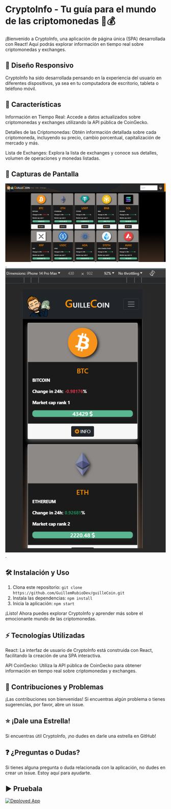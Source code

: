 # CryptoInfo - Tu guía para el mundo de las criptomonedas 🚀💰

¡Bienvenido a CryptoInfo, una aplicación de página única (SPA) desarrollada con React! Aquí podrás explorar información en tiempo real sobre criptomonedas y exchanges.

## 📱 Diseño Responsivo

CryptoInfo ha sido desarrollada pensando en la experiencia del usuario en diferentes dispositivos, ya sea en tu computadora de escritorio, tableta o teléfono móvil.

## 🚀 Características

Información en Tiempo Real: Accede a datos actualizados sobre criptomonedas y exchanges utilizando la API pública de CoinGecko.

Detalles de las Criptomonedas: Obtén información detallada sobre cada criptomoneda, incluyendo su precio, cambio porcentual, capitalización de mercado y más.

Lista de Exchanges: Explora la lista de exchanges y conoce sus detalles, volumen de operaciones y monedas listadas.

## 📸 Capturas de Pantalla

![Captura de Pantalla 1](/src/assets/captura1.png).
![Captura de Pantalla 2](/src/assets/captura2.png).

## 🛠️ Instalación y Uso

1. Clona este repositorio: `git clone https://github.com/GuillemRubioDev/guilleCoin.git`
2. Instala las dependencias: `npm install`
3. Inicia la aplicación: `npm start`

¡Listo! Ahora puedes explorar CryptoInfo y aprender más sobre el emocionante mundo de las criptomonedas.

## ⚡️ Tecnologías Utilizadas

React: La interfaz de usuario de CryptoInfo está construida con React, facilitando la creación de una SPA interactiva.

API CoinGecko: Utiliza la API pública de CoinGecko para obtener información en tiempo real sobre criptomonedas y exchanges.

## 🤝 Contribuciones y Problemas

¡Las contribuciones son bienvenidas! Si encuentras algún problema o tienes sugerencias, por favor, abre un issue.

## ⭐ ¡Dale una Estrella!

Si encuentras útil CryptoInfo, ¡no dudes en darle una estrella en GitHub!

## ❓ ¿Preguntas o Dudas?

Si tienes alguna pregunta o duda relacionada con la aplicación, no dudes en crear un issue. Estoy aquí para ayudarte.

## ▶️ Pruebala

[![Deployed App](https://vercel.com/button)](https://guille-coin.vercel.app/)

<!-- ## 🚀 Instrucciones de Despliegue



Aquí encontrarás las instrucciones para desplegar la aplicación en Vercel.

1. Clona este repositorio: `git clone https://github.com/GuillemRubioDev/guilleCoin.git`
2. Instala las dependencias: `npm install`
3. Configura las variables de entorno si es necesario.
4. Despliega la aplicación en Vercel: [![Deploy to Vercel](https://vercel.com/button)](https://vercel.com/import/project?template=https://github.com/GuillemRubioDev/guilleCoin) -->
